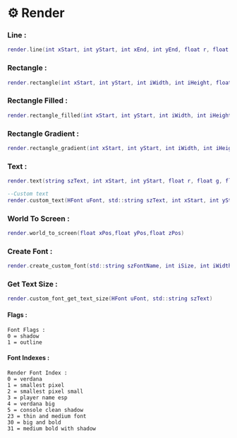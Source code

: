 # ⚙ Render

### Line :

```lua
render.line(int xStart, int yStart, int xEnd, int yEnd, float r, float g, float b, float a, float flThickness)
```

### Rectangle :

```lua
render.rectangle(int xStart, int yStart, int iWidth, int iHeight, float r, float g, float b, float a)
```

### Rectangle Filled :

```lua
render.rectangle_filled(int xStart, int yStart, int iWidth, int iHeight, float r, float g, float b, float a)
```

### Rectangle Gradient :

```lua
render.rectangle_gradient(int xStart, int yStart, int iWidth, int iHeight,float r1,float g1,float b1,float a1, float r2, float g2, float b2, float a2)
```

### Text :

```lua
render.text(string szText, int xStart, int yStart, float r, float g, float b, float a, int iFontIndex, int uFlags, int rOutline, int gOutline, int bOutline, int aOutline)

--Custom text
render.custom_text(HFont uFont, std::string szText, int xStart, int yStart, float r, float g, float b, float a)
```

### World To Screen :

```lua
render.world_to_screen(float xPos,float yPos,float zPos)
```

### Create Font :

```lua
render.create_custom_font(std::string szFontName, int iSize, int iWidth, int uFlags)
```

### Get Text Size :

```lua
render.custom_font_get_text_size(HFont uFont, std::string szText)
```

#### Flags :

```
Font Flags :
0 = shadow
1 = outline
```

#### Font Indexes :

```
Render Font Index :
0 = verdana
1 = smallest pixel
2 = smallest pixel small
3 = player name esp
4 = verdana big
5 = console clean shadow
23 = thin and medium font
30 = big and bold
31 = medium bold with shadow
```
